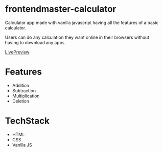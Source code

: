 # frontendmaster-calculator
 Calculator app made with vanilla javascript having all the features of a basic calculator.
 
 Users can do any calculation they want online in their browsers without having to download any apps.
 

[LivePreview](https://frontendmaster-calculator.vercel.app/)

 # Features
 - Addition
 - Subtraction
 - Multiplication
 - Deletion
 
# TechStack
 - HTML
 - CSS 
 - Vanilla JS


